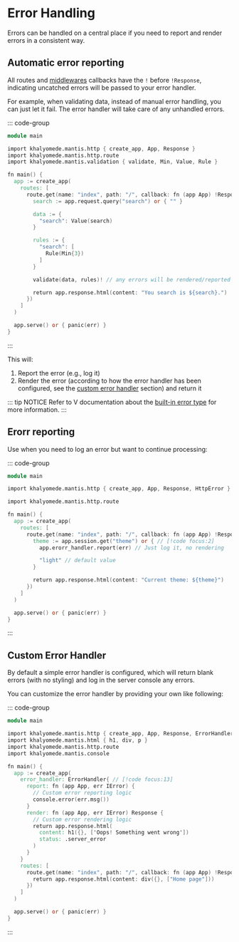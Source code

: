 # Error Handling

Errors can be handled on a central place if you need to report and render errors in a consistent way.

## Automatic error reporting

All routes and [middlewares](/http/middleware) callbacks have the `!` before `!Response`, indicating uncatched errors will be passed to your error handler.

For example, when validating data, instead of manual error handling, you can just let it fail. The error handler will take care of any unhandled errors.

::: code-group

```v [main.v]
module main

import khalyomede.mantis.http { create_app, App, Response }
import khalyomede.mantis.http.route
import khalyomede.mantis.validation { validate, Min, Value, Rule }

fn main() {
  app := create_app(
    routes: [
      route.get(name: "index", path: "/", callback: fn (app App) !Response {
        search := app.request.query("search") or { "" }

        data := {
          "search": Value(search)
        }

        rules := {
          "search": [
            Rule(Min{3})
          ]
        }

        validate(data, rules)! // any errors will be rendered/reported // [!code focus]

        return app.response.html(content: "You search is ${search}.")
      })
    ]
  )

  app.serve() or { panic(err) }
}
```

:::

This will:
1. Report the error (e.g., log it)
2. Render the error (according to how the error handler has been configured, see the [custom error handler](#custom-error-handler) section) and return it

::: tip NOTICE
Refer to V documentation about the [built-in error type](https://docs.vlang.io/type-declarations.html#optionresult-types-and-error-handling) for more information.
:::

## Erorr reporting

Use when you need to log an error but want to continue processing:

::: code-group

```v [main.v]
module main

import khalyomede.mantis.http { create_app, App, Response, HttpError } // [!code:focus]

import khalyomede.mantis.http.route

fn main() {
  app := create_app(
    routes: [
      route.get(name: "index", path: "/", callback: fn (app App) !Response {
        theme := app.session.get("theme") or { // [!code focus:2]
          app.erorr_handler.report(err) // Just log it, no rendering

          "light" // default value
        }

        return app.response.html(content: "Current theme: ${theme}")
      })
    ]
  )

  app.serve() or { panic(err) }
}
```

:::

## Custom Error Handler

By default a simple error handler is configured, which will return blank errors (with no styling) and log in the server console any errors.

You can customize the error handler by providing your own like following:

::: code-group

```v [main.v]
module main

import khalyomede.mantis.http { create_app, App, Response, ErrorHandler } // [!code focus]
import khalyomede.mantis.html { h1, div, p }
import khalyomede.mantis.http.route
import khalyomede.mantis.console

fn main() {
  app := create_app(
    error_handler: ErrorHandler{ // [!code focus:13]
      report: fn (app App, err IError) {
        // Custom error reporting logic
        console.error(err.msg())
      }
      render: fn (app App, err IError) Response {
        // Custom error rendering logic
        return app.response.html(
          content: h1({}, ['Oops! Something went wrong'])
          status: .server_error
        )
      }
    }
    routes: [
      route.get(name: "index", path: "/", callback: fn (app App) !Response {
        return app.response.html(content: div({}, ["Home page"]))
      })
    ]
  )

  app.serve() or { panic(err) }
}
```

:::
